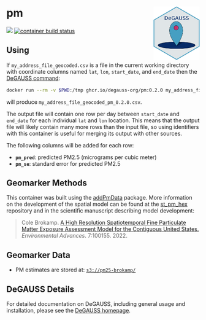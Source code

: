 # pm <a href='https://degauss.org'><img src='https://github.com/degauss-org/degauss_hex_logo/raw/main/PNG/degauss_hex.png' align='right' height='138.5' /></a>

[![](https://img.shields.io/github/v/release/degauss-org/pm?color=469FC2&label=version&sort=semver)](https://github.com/degauss-org/pm/releases)
[![container build status](https://github.com/degauss-org/pm/workflows/build-deploy-release/badge.svg)](https://github.com/degauss-org/pm/actions/workflows/build-deploy-release.yaml)

## Using

If `my_address_file_geocoded.csv` is a file in the current working directory with coordinate columns named `lat`, `lon`,  `start_date`, and `end_date` then the [DeGAUSS command](https://degauss.org/using_degauss.html#DeGAUSS_Commands):

```sh
docker run --rm -v $PWD:/tmp ghcr.io/degauss-org/pm:0.2.0 my_address_file_geocoded.csv
```

will produce `my_address_file_geocoded_pm_0.2.0.csv`. 

The output file will contain one row per day between `start_date` and `end_date` for each individual `lat` and `lon` location. This means that the output file will likely contain many more rows than the input file, so using identifiers with this container is useful for merging its output with other sources. 

The following columns will be added for each row:

- **`pm_pred`**: predicted PM2.5 (micrograms per cubic meter)
- **`pm_se`**: standard error for predicted PM2.5


## Geomarker Methods

This container was built using the [addPmData](https://github.com/geomarker-io/addPmData) package. More information on the development of the spatial model can be found at the [st_pm_hex](https://github.com/geomarker-io/st_pm_hex) repository and in the scientific manuscript describing model development: 

> Cole Brokamp. [A High Resolution Spatiotemporal Fine Particulate Matter Exposure Assessment Model for the Contiguous United States.](https://www.sciencedirect.com/science/article/pii/S2666765721001265) *Environmental Advances*. 7:100155. 2022.

## Geomarker Data

- PM estimates are stored at: [`s3://pm25-brokamp/`](https://pm25-brokamp.s3.us-east-2.amazonaws.com/)

## DeGAUSS Details

For detailed documentation on DeGAUSS, including general usage and installation, please see the [DeGAUSS homepage](https://degauss.org).
